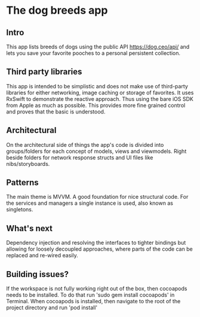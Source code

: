 # The dog breeds app

## Intro
This app lists breeds of dogs using the public API https://dog.ceo/api/ and lets you save your favorite pooches to a personal persistent collection.

## Third party libraries
This app is intended to be simplistic and does not make use of third-party libraries for either networking, image caching or storage of favorites. It uses RxSwift to demonstrate the reactive approach. Thus using the bare iOS SDK from Apple as much as possible. This provides more fine grained control and proves that the basic is understood. 

## Architectural
On the architectural side of things the app's code is divided into groups/folders for each concept of models, views and viewmodels. Right beside folders for network response structs and UI files like nibs/storyboards.

## Patterns
The main theme is MVVM. A good foundation for nice structural code. For the services and managers a single instance is used, also known as singletons.

## What's next
Dependency injection and resolving the interfaces to tighter bindings but allowing for loosely decoupled approaches, where parts of the code can be replaced and re-wired easily.

## Building issues?
If the workspace is not fully working right out of the box, then cocoapods needs to be installed. To do that run 'sudo gem install cocoapods' in Terminal. When cocoapods is installed, then navigate to the root of the project directory and run 'pod install'
